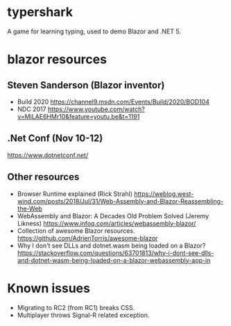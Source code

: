 # typershark
A game for learning typing, used to demo Blazor and .NET 5.

# blazor resources

## Steven Sanderson (Blazor inventor)
- Build 2020
   https://channel9.msdn.com/Events/Build/2020/BOD104 
- NDC 2017
  https://www.youtube.com/watch?v=MiLAE6HMr10&feature=youtu.be&t=1191

## .Net Conf (Nov 10-12)
https://www.dotnetconf.net/

## Other resources
- Browser Runtime explained (Rick Strahl)
  https://weblog.west-wind.com/posts/2018/Jul/31/Web-Assembly-and-Blazor-Reassembling-the-Web
- WebAssembly and Blazor: A Decades Old Problem Solved (Jeremy Likness)
  https://www.infoq.com/articles/webassembly-blazor/
- Collection of awesome Blazor resources.
  https://github.com/AdrienTorris/awesome-blazor
- Why I don't see DLLs and dotnet.wasm being loaded on a Blazor?
  https://stackoverflow.com/questions/63701813/why-i-dont-see-dlls-and-dotnet-wasm-being-loaded-on-a-blazor-webassembly-app-in

# Known issues
- Migrating to RC2 (from RC1) breaks CSS.
- Multiplayer throws Signal-R related exception.

